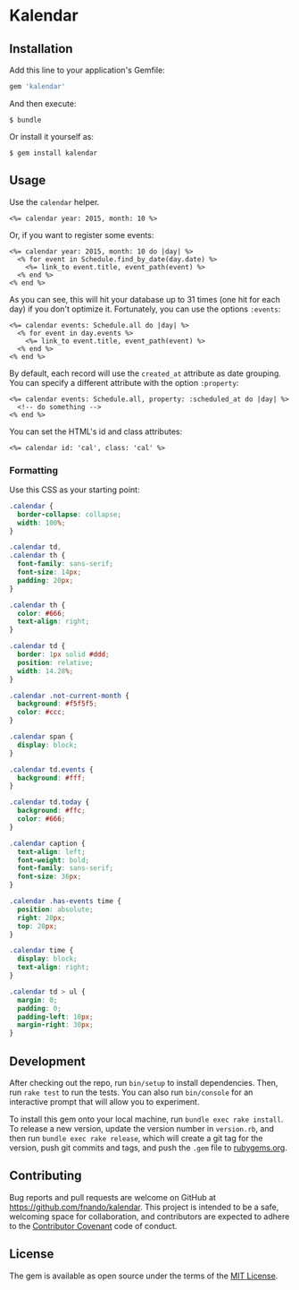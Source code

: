 # Kalendar

## Installation

Add this line to your application's Gemfile:

```ruby
gem 'kalendar'
```

And then execute:

```
$ bundle
```

Or install it yourself as:

```
$ gem install kalendar
```

## Usage

Use the `calendar` helper.

```erb
<%= calendar year: 2015, month: 10 %>
```

Or, if you want to register some events:

```erb
<%= calendar year: 2015, month: 10 do |day| %>
  <% for event in Schedule.find_by_date(day.date) %>
    <%= link_to event.title, event_path(event) %>
  <% end %>
<% end %>
```

As you can see, this will hit your database up to 31 times (one hit for each 
day) if you don't optimize it. Fortunately, you can use the options `:events`:

```erb
<%= calendar events: Schedule.all do |day| %>
  <% for event in day.events %>
    <%= link_to event.title, event_path(event) %>
  <% end %>
<% end %>
```

By default, each record will use the `created_at` attribute as date grouping. 
You can specify a different attribute with the option `:property`:

```erb
<%= calendar events: Schedule.all, property: :scheduled_at do |day| %>
  <!-- do something -->
<% end %>
```

You can set the HTML's id and class attributes:

```erb
<%= calendar id: 'cal', class: 'cal' %>
```

### Formatting

Use this CSS as your starting point:

```css
.calendar {
  border-collapse: collapse;
  width: 100%;
}

.calendar td,
.calendar th {
  font-family: sans-serif;
  font-size: 14px;
  padding: 20px;
}

.calendar th {
  color: #666;
  text-align: right;
}

.calendar td {
  border: 1px solid #ddd;
  position: relative;
  width: 14.28%;
}

.calendar .not-current-month {
  background: #f5f5f5;
  color: #ccc;
}

.calendar span {
  display: block;
}

.calendar td.events {
  background: #fff;
}

.calendar td.today {
  background: #ffc;
  color: #666;
}

.calendar caption {
  text-align: left;
  font-weight: bold;
  font-family: sans-serif;
  font-size: 36px;
}

.calendar .has-events time {
  position: absolute;
  right: 20px;
  top: 20px;
}

.calendar time {
  display: block;
  text-align: right;
}

.calendar td > ul {
  margin: 0;
  padding: 0;
  padding-left: 10px;
  margin-right: 30px;
}
```

## Development

After checking out the repo, run `bin/setup` to install dependencies. Then, run `rake test` to run the tests. You can also run `bin/console` for an interactive prompt that will allow you to experiment.

To install this gem onto your local machine, run `bundle exec rake install`. To release a new version, update the version number in `version.rb`, and then run `bundle exec rake release`, which will create a git tag for the version, push git commits and tags, and push the `.gem` file to [rubygems.org](https://rubygems.org).

## Contributing

Bug reports and pull requests are welcome on GitHub at https://github.com/fnando/kalendar. This project is intended to be a safe, welcoming space for collaboration, and contributors are expected to adhere to the [Contributor Covenant](contributor-covenant.org) code of conduct.

## License

The gem is available as open source under the terms of the [MIT License](http://opensource.org/licenses/MIT).
